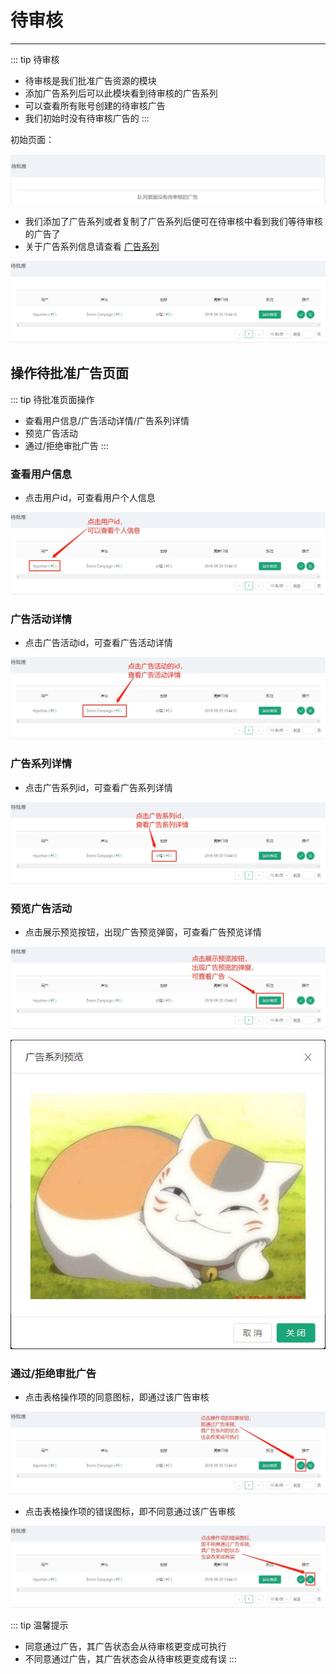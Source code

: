 # 待审核 #
------------------
::: tip 待审核
* 待审核是我们批准广告资源的模块
* 添加广告系列后可以此模块看到待审核的广告系列
* 可以查看所有账号创建的待审核广告
* 我们初始时没有待审核广告的
:::

初始页面：

![PendingApproval](./img/PendingApproval/PendingApproval.jpg)

* 我们添加了广告系列或者复制了广告系列后便可在待审核中看到我们等待审核的广告了
* 关于广告系列信息请查看 [广告系列](/zh/UsersManual/bidder/Creative.html#添加广告系列)

![PendingApprovalTable](./img/PendingApproval/PendingApprovalTable.jpg)

## 操作待批准广告页面
::: tip 待批准页面操作
* 查看用户信息/广告活动详情/广告系列详情
* 预览广告活动
* 通过/拒绝审批广告
:::

### 查看用户信息
* 点击用户id，可查看用户个人信息

![ViewUserInfo](./img/PendingApproval/ViewUserInfo.jpg)

### 广告活动详情
* 点击广告活动id，可查看广告活动详情

![lookCampInfo](./img/PendingApproval/lookCampInfo.jpg)

### 广告系列详情
* 点击广告系列id，可查看广告系列详情

![lookCreativeInfo](./img/PendingApproval/lookCreativeInfo.jpg)

### 预览广告活动
* 点击展示预览按钮，出现广告预览弹窗，可查看广告预览详情

![ViewPreview](./img/PendingApproval/ViewPreview.jpg)

![PreviewModel](./img/PendingApproval/PreviewModel.jpg)

### 通过/拒绝审批广告
* 点击表格操作项的同意图标，即通过该广告审核

![checkPendingApproval](./img/PendingApproval/checkPendingApproval.jpg)

* 点击表格操作项的错误图标，即不同意通过该广告审核

![NoPendingApproval](./img/PendingApproval/NoPendingApproval.jpg)

::: tip 温馨提示
* 同意通过广告，其广告状态会从待审核更变成可执行
* 不同意通过广告，其广告状态会从待审核更变成有误
:::

